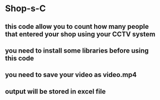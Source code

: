 # Shop-s-C
## this code allow you to count how many people that entered your shop using your CCTV system
## you need to install some libraries before using this code
## you need to save your video as video.mp4
## output will be stored in excel file
